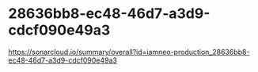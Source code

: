 # 28636bb8-ec48-46d7-a3d9-cdcf090e49a3
https://sonarcloud.io/summary/overall?id=iamneo-production_28636bb8-ec48-46d7-a3d9-cdcf090e49a3
